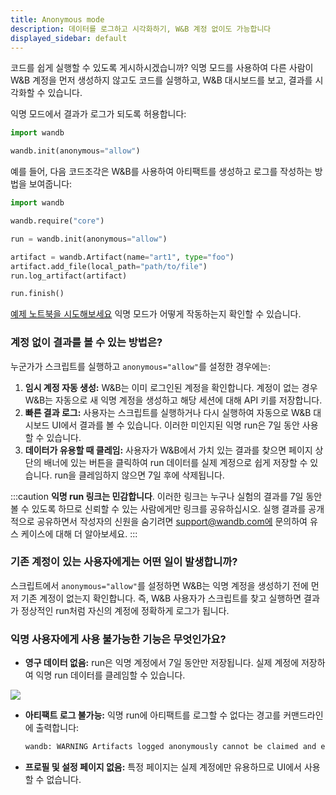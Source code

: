 ```yaml
---
title: Anonymous mode
description: 데이터를 로그하고 시각화하기, W&B 계정 없이도 가능합니다
displayed_sidebar: default
---
```


코드를 쉽게 실행할 수 있도록 게시하시겠습니까? 익명 모드를 사용하여 다른 사람이 W&B 계정을 먼저 생성하지 않고도 코드를 실행하고, W&B 대시보드를 보고, 결과를 시각화할 수 있습니다.

익명 모드에서 결과가 로그가 되도록 허용합니다:

```python
import wandb

wandb.init(anonymous="allow")
```

예를 들어, 다음 코드조각은 W&B를 사용하여 아티팩트를 생성하고 로그를 작성하는 방법을 보여줍니다:

```python
import wandb

wandb.require("core")

run = wandb.init(anonymous="allow")

artifact = wandb.Artifact(name="art1", type="foo")
artifact.add_file(local_path="path/to/file")
run.log_artifact(artifact)

run.finish()
```

[예제 노트북을 시도해보세요](http://bit.ly/anon-mode) 익명 모드가 어떻게 작동하는지 확인할 수 있습니다.

### 계정 없이 결과를 볼 수 있는 방법은?

누군가가 스크립트를 실행하고 `anonymous="allow"`를 설정한 경우에는:

1. **임시 계정 자동 생성:** W&B는 이미 로그인된 계정을 확인합니다. 계정이 없는 경우 W&B는 자동으로 새 익명 계정을 생성하고 해당 세션에 대해 API 키를 저장합니다.
2. **빠른 결과 로그:** 사용자는 스크립트를 실행하거나 다시 실행하여 자동으로 W&B 대시보드 UI에서 결과를 볼 수 있습니다. 이러한 미인지된 익명 run은 7일 동안 사용할 수 있습니다.
3. **데이터가 유용할 때 클레임:** 사용자가 W&B에서 가치 있는 결과를 찾으면 페이지 상단의 배너에 있는 버튼을 클릭하여 run 데이터를 실제 계정으로 쉽게 저장할 수 있습니다. run을 클레임하지 않으면 7일 후에 삭제됩니다.

:::caution
**익명 run 링크는 민감합니다**. 이러한 링크는 누구나 실험의 결과를 7일 동안 볼 수 있도록 하므로 신뢰할 수 있는 사람에게만 링크를 공유하십시오. 실행 결과를 공개적으로 공유하면서 작성자의 신원을 숨기려면 support@wandb.com에 문의하여 유스 케이스에 대해 더 알아보세요.
:::

### 기존 계정이 있는 사용자에게는 어떤 일이 발생합니까?

스크립트에서 `anonymous="allow"`를 설정하면 W&B는 익명 계정을 생성하기 전에 먼저 기존 계정이 없는지 확인합니다. 즉, W&B 사용자가 스크립트를 찾고 실행하면 결과가 정상적인 run처럼 자신의 계정에 정확하게 로그가 됩니다.

### 익명 사용자에게 사용 불가능한 기능은 무엇인가요?

*   **영구 데이터 없음:** run은 익명 계정에서 7일 동안만 저장됩니다. 실제 계정에 저장하여 익명 run 데이터를 클레임할 수 있습니다.

![](/images/app_ui/anon_mode_no_data.png)

*   **아티팩트 로그 불가능:** 익명 run에 아티팩트를 로그할 수 없다는 경고를 커맨드라인에 출력합니다:
    ```bash
    wandb: WARNING Artifacts logged anonymously cannot be claimed and expire after 7 days.
    ```

* **프로필 및 설정 페이지 없음:** 특정 페이지는 실제 계정에만 유용하므로 UI에서 사용할 수 없습니다.